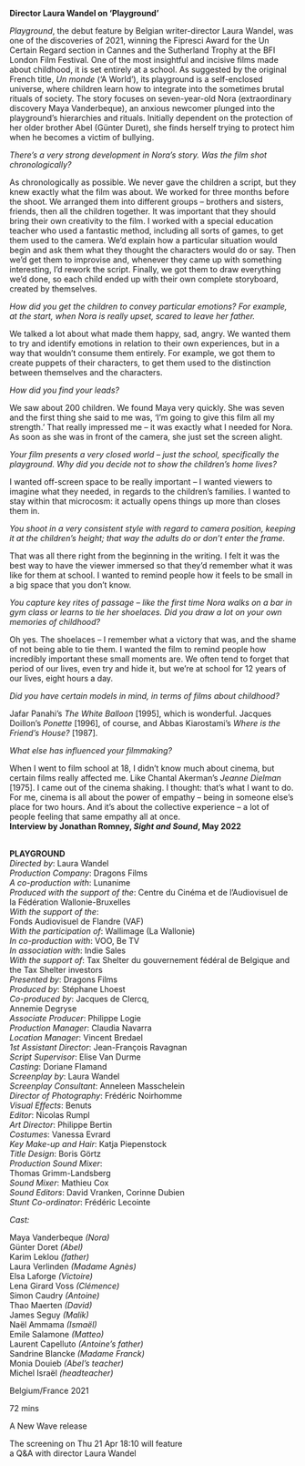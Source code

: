

**Director Laura Wandel on ‘Playground’**

_Playground_, the debut feature by Belgian writer-director Laura Wandel, was one of the discoveries of 2021, winning the Fipresci Award for the Un Certain Regard section in Cannes and the Sutherland Trophy at the BFI London Film Festival. One of the most insightful and incisive films made about childhood, it is set entirely at a school. As suggested by the original French title, _Un monde_ (‘A World’), its playground is a self-enclosed universe, where children learn how to integrate into the sometimes brutal rituals of society. The story focuses on seven-year-old Nora (extraordinary discovery Maya Vanderbeque), an anxious newcomer plunged into the playground’s hierarchies and rituals. Initially dependent on the protection of her older brother Abel (Günter Duret), she finds herself trying to protect him when he becomes a victim of bullying.

_There’s a very strong development in Nora’s story. Was the film shot chronologically?_

As chronologically as possible. We never gave the children a script, but they knew exactly what the film was about. We worked for three months before the shoot. We arranged them into different groups – brothers and sisters, friends, then all the children together. It was important that they should bring their own creativity to the film. I worked with a special education teacher who used a fantastic method, including all sorts of games, to get them used to the camera. We’d explain how a particular situation would begin and ask them what they thought the characters would do or say. Then we’d get them to improvise and, whenever they came up with something interesting, I’d rework the script. Finally, we got them to draw everything we’d done, so each child ended up with their own complete storyboard, created by themselves.

_How did you get the children to convey particular emotions? For example, at the start, when Nora is really upset, scared to leave her father._

We talked a lot about what made them happy, sad, angry. We wanted them to try and identify emotions in relation to their own experiences, but in a way that wouldn’t consume them entirely. For example, we got them to create puppets of their characters, to get them used to the distinction between themselves and the characters.

_How did you find your leads?_

We saw about 200 children. We found Maya very quickly. She was seven and the first thing she said to me was, ‘I’m going to give this film all my strength.’ That really impressed me – it was exactly what I needed for Nora. As soon as she was in front of the camera, she just set the screen alight.

_Your film presents a very closed world – just the school, specifically the playground. Why did you decide not to show the children’s home lives?_

I wanted off-screen space to be really important – I wanted viewers to imagine what they needed, in regards to the children’s families. I wanted to stay within that microcosm: it actually opens things up more than closes them in.

_You shoot in a very consistent style with regard to camera position, keeping it at the children’s height; that way the adults do or don’t enter the frame._

That was all there right from the beginning in the writing. I felt it was the best way to have the viewer immersed so that they’d remember what it was like for them at school. I wanted to remind people how it feels to be small in a big space that you don’t know.

_You capture key rites of passage – like the first time Nora walks on a bar in gym class or learns to tie her shoelaces. Did you draw a lot on your own memories of childhood?_

Oh yes. The shoelaces – I remember what a victory that was, and the shame of not being able to tie them. I wanted the film to remind people how incredibly important these small moments are. We often tend to forget that period of our lives, even try and hide it, but we’re at school for 12 years of our lives, eight hours a day.

_Did you have certain models in mind, in terms of films about childhood?_

Jafar Panahi’s _The White Balloon_ [1995], which is wonderful. Jacques Doillon’s _Ponette_ [1996], of course, and Abbas Kiarostami’s _Where is the Friend’s House?_ [1987].

_What else has influenced your filmmaking?_

When I went to film school at 18, I didn’t know much about cinema, but certain films really affected me. Like Chantal Akerman’s _Jeanne Dielman_ [1975].  I came out of the cinema shaking. I thought: that’s what I want to do. For me, cinema is all about the power of empathy – being in someone else’s place for two hours. And it’s about the collective experience – a lot of people feeling that same empathy all at once.  
**Interview by Jonathan Romney, _Sight and Sound_, May 2022**
<br><br>

**PLAYGROUND**  
_Directed by_: Laura Wandel  
_Production Company_: Dragons Films  
_A co-production with_: Lunanime  
_Produced with the support of the_:  Centre du Cinéma et de l’Audiovisuel de la Fédération Wallonie-Bruxelles  
_With the support of the_:  
Fonds Audiovisuel de Flandre (VAF)  
_With the participation of_: Wallimage (La Wallonie)  
_In co-production with_: VOO, Be TV  
_In association with_: Indie Sales  
_With the support of_: Tax Shelter du gouvernement fédéral de Belgique and the Tax Shelter investors  
_Presented by_: Dragons Films  
_Produced by_: Stéphane Lhoest  
_Co-produced by_: Jacques de Clercq,  
Annemie Degryse  
_Associate Producer_: Philippe Logie  
_Production Manager_: Claudia Navarra  
_Location Manager_: Vincent Bredael  
_1st Assistant Director_: Jean-François Ravagnan  
_Script Supervisor_: Elise Van Durme  
_Casting_: Doriane Flamand  
_Screenplay by_: Laura Wandel  
_Screenplay Consultant_: Anneleen Masschelein  
_Director of Photography_: Frédéric Noirhomme  
_Visual Effects_: Benuts  
_Editor_: Nicolas Rumpl  
_Art Director_: Philippe Bertin  
_Costumes_: Vanessa Evrard  
_Key Make-up and Hair_: Katja Piepenstock  
_Title Design_: Boris Görtz  
_Production Sound Mixer_:  
Thomas Grimm-Landsberg  
_Sound Mixer_: Mathieu Cox  
_Sound Editors_: David Vranken, Corinne Dubien  
_Stunt Co-ordinator_: Frédéric Lecointe

_Cast:_

Maya Vanderbeque _(Nora)_  
Günter Doret _(Abel)_  
Karim Leklou _(father)_  
Laura Verlinden _(Madame Agnès)_  
Elsa Laforge _(Victoire)_  
Lena Girard Voss _(Clémence)_  
Simon Caudry _(Antoine)_  
Thao Maerten _(David)_  
James Seguy _(Malik)_  
Naël Ammama _(Ismaël)_  
Emile Salamone _(Matteo)_  
Laurent Capelluto _(Antoine’s father)_  
Sandrine Blancke _(Madame Franck)_  
Monia Douieb _(Abel’s teacher)_  
Michel Israël _(headteacher)_

Belgium/France 2021

72 mins

A New Wave release

The screening on Thu 21 Apr 18:10 will feature  
a Q&A with director Laura Wandel
<!--stackedit_data:
eyJoaXN0b3J5IjpbLTE1MTYxMDQ4MDldfQ==
-->